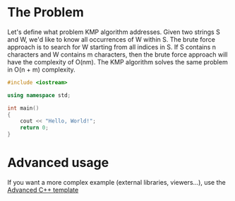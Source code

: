 # The Problem

Let's define what problem KMP algorithm addresses. Given two strings S and W, we'd like to know all occurrences of W within S. The brute force approach is to search for W starting from all indices in S. If S contains n characters and W contains m characters, then the brute force approach will have the complexity of O(nm). The KMP algorithm solves the same problem in O(n + m) complexity.

```C++ runnable
#include <iostream>

using namespace std;

int main() 
{
    cout << "Hello, World!";
    return 0;
}
```

# Advanced usage

If you want a more complex example (external libraries, viewers...), use the [Advanced C++ template](https://tech.io/select-repo/598)
